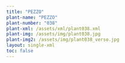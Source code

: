 ```yaml
---
title: "PEZZO"
plant-name: "PEZZO"
plant-number: "038"
plant-xml: /assets/xml/plant038.xml
plant-img: /assets/img/plant038.jpg
plant-img2: /assets/img/plant038_verso.jpg
layout: single-xml
toc: false
---
```

